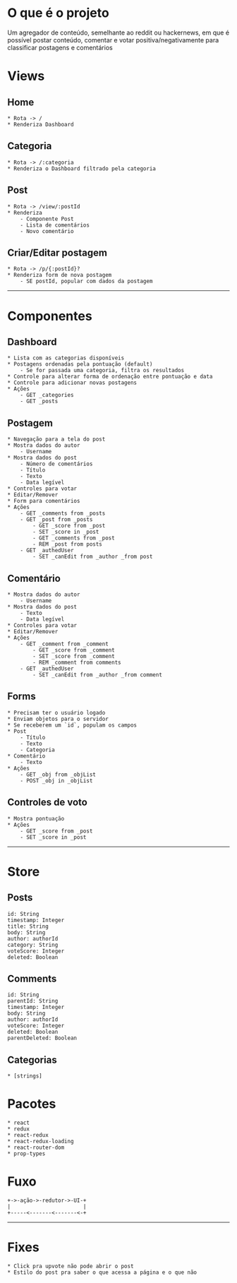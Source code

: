 # O que é o projeto

Um agregador de conteúdo, semelhante ao reddit ou hackernews, em que é possível postar conteúdo, comentar e votar positiva/negativamente para classificar postagens e comentários

# Views

## Home
	* Rota -> /
	* Renderiza Dashboard

## Categoria
	* Rota -> /:categoria
	* Renderiza o Dashboard filtrado pela categoria

## Post
	* Rota -> /view/:postId
	* Renderiza
		- Componente Post
		- Lista de comentários
		- Novo comentário

## Criar/Editar postagem
	* Rota -> /p/{:postId}?
	* Renderiza form de nova postagem
		- SE postId, popular com dados da postagem

--------------------------------------------------

# Componentes

## Dashboard
	* Lista com as categorias disponíveis
	* Postagens ordenadas pela pontuação (default)
		- Se for passada uma categoria, filtra os resultados
	* Controle para alterar forma de ordenação entre pontuação e data
	* Controle para adicionar novas postagens
	* Ações
		- GET _categories
		- GET _posts

## Postagem
	* Navegação para a tela do post
	* Mostra dados do autor
		- Username
	* Mostra dados do post
		- Número de comentários
		- Título
		- Texto
		- Data legível
	* Controles para votar
	* Editar/Remover
	* Form para comentários
	* Ações
		- GET _comments from _posts
		- GET _post from _posts
			- GET _score from _post
			- SET _score in _post
			- GET _comments from _post
			- REM _post from posts
		- GET _authedUser
			- SET _canEdit from _author _from post

## Comentário
	* Mostra dados do autor
		- Username
	* Mostra dados do post
		- Texto
		- Data legível
	* Controles para votar
	* Editar/Remover
	* Ações
		- GET _comment from _comment
			- GET _score from _comment
			- SET _score from _comment
			- REM _comment from comments
		- GET _authedUser
			- SET _canEdit from _author _from comment

## Forms
	* Precisam ter o usuário logado
	* Enviam objetos para o servidor
	* Se receberem um `id`, populam os campos
	* Post
		- Título
		- Texto
		- Categoria
	* Comentário
		- Texto
	* Ações
		- GET _obj from _objList
		- POST _obj in _objList

## Controles de voto
	* Mostra pontuação
	* Ações
		- GET _score from _post
		- SET _score in _post

--------------------------------------------------

# Store

## Posts
	id: String
	timestamp: Integer
	title: String
	body: String
	author: authorId
	category: String
	voteScore: Integer
	deleted: Boolean

## Comments
	id: String
	parentId: String
	timestamp: Integer
	body: String
	author: authorId
	voteScore: Integer
	deleted: Boolean
	parentDeleted: Boolean

## Categorias
	* [strings]

# Pacotes

	* react
	* redux
	* react-redux
	* react-redux-loading
	* react-router-dom
	* prop-types

# Fuxo

	+->-ação->-redutor->-UI-+
	|                       |
	+-----<-------<-------<-+

--------------------------------------------------

# Fixes
	* Click pra upvote não pode abrir o post
	* Estilo do post pra saber o que acessa a página e o que não
